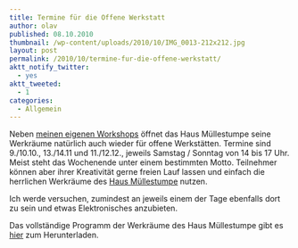 ```yaml
---
title: Termine für die Offene Werkstatt
author: olav
published: 08.10.2010
thumbnail: /wp-content/uploads/2010/10/IMG_0013-212x212.jpg
layout: post
permalink: /2010/10/termine-fur-die-offene-werkstatt/
aktt_notify_twitter:
  - yes
aktt_tweeted:
  - 1
categories:
  - Allgemein
---
```

Neben [meinen eigenen Workshops][1] öffnet das Haus Müllestumpe seine Werkräume natürlich auch wieder für offene Werkstätten. Termine sind 9./10.10., 13./14.11 und 11./12.12., jeweils Samstag / Sonntag von 14 bis 17 Uhr. Meist steht das Wochenende unter einem bestimmten Motto. Teilnehmer können aber ihrer Kreativität gerne freien Lauf lassen und einfach die herrlichen Werkräume des [Haus Müllestumpe][2] nutzen.

Ich werde versuchen, zumindest an jeweils einem der Tage ebenfalls dort zu sein und etwas Elektronisches anzubieten.

Das vollständige Programm der Werkräume des Haus Müllestumpe gibt es [hier][3] zum Herunterladen.

 [1]: /2010/09/workshops-im-herbst/
 [2]: http://www.muellestumpe.de
 [3]: http://muellestumpe.de/images/stories/Werkraum_Veranstaltungen.pdf
